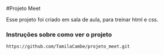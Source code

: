 #Projeto Meet 

Esse projeto foi criado em sala de aula, para treinar html e css.

### Instruções sobre como ver o projeto

```shell
https://github.com/TamilaCambe/projeto_meet.git 
```